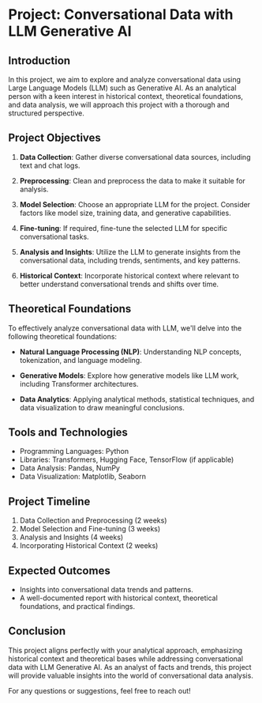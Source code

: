 # Project: Conversational Data with LLM Generative AI

## Introduction
In this project, we aim to explore and analyze conversational data using Large Language Models (LLM) such as Generative AI. As an analytical person with a keen interest in historical context, theoretical foundations, and data analysis, we will approach this project with a thorough and structured perspective.

## Project Objectives
1. **Data Collection**: Gather diverse conversational data sources, including text and chat logs.

2. **Preprocessing**: Clean and preprocess the data to make it suitable for analysis.

3. **Model Selection**: Choose an appropriate LLM for the project. Consider factors like model size, training data, and generative capabilities.

4. **Fine-tuning**: If required, fine-tune the selected LLM for specific conversational tasks.

5. **Analysis and Insights**: Utilize the LLM to generate insights from the conversational data, including trends, sentiments, and key patterns.

6. **Historical Context**: Incorporate historical context where relevant to better understand conversational trends and shifts over time.

## Theoretical Foundations
To effectively analyze conversational data with LLM, we'll delve into the following theoretical foundations:
- **Natural Language Processing (NLP)**: Understanding NLP concepts, tokenization, and language modeling.

- **Generative Models**: Explore how generative models like LLM work, including Transformer architectures.

- **Data Analytics**: Applying analytical methods, statistical techniques, and data visualization to draw meaningful conclusions.

## Tools and Technologies
- Programming Languages: Python
- Libraries: Transformers, Hugging Face, TensorFlow (if applicable)
- Data Analysis: Pandas, NumPy
- Data Visualization: Matplotlib, Seaborn

## Project Timeline
1. Data Collection and Preprocessing (2 weeks)
2. Model Selection and Fine-tuning (3 weeks)
3. Analysis and Insights (4 weeks)
4. Incorporating Historical Context (2 weeks)

## Expected Outcomes
- Insights into conversational data trends and patterns.
- A well-documented report with historical context, theoretical foundations, and practical findings.

## Conclusion
This project aligns perfectly with your analytical approach, emphasizing historical context and theoretical bases while addressing conversational data with LLM Generative AI. As an analyst of facts and trends, this project will provide valuable insights into the world of conversational data analysis.

For any questions or suggestions, feel free to reach out!

[//]: # (Remember to include relevant references and citations throughout the project.)
